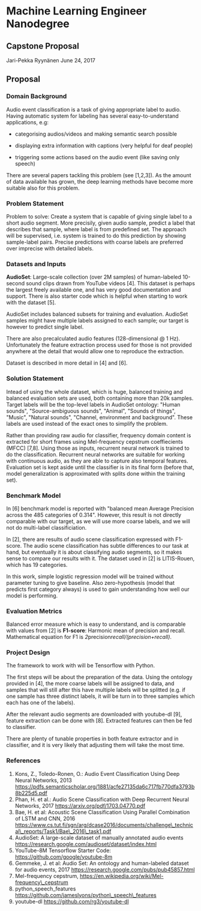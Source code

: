 # Machine Learning Engineer Nanodegree
## Capstone Proposal
Jari-Pekka Ryynänen
June 24, 2017

## Proposal

### Domain Background

Audio event classification is a task of giving appropriate label to audio.
Having automatic system for labeling has several easy-to-understand
applications, e.g:

 * categorising audios/videos and making semantic search possible

 * displaying extra information with captions (very helpful for deaf people)

 * triggering some actions based on the audio event (like saving only speech)

There are several papers tackling this problem (see [1,2,3]). As the amount
of data available has grown, the deep learning methods have become more
suitable also for this problem.

### Problem Statement

Problem to solve: Create a system that is capable of giving single label to a
short audio segment. More precisily, given audio sample, predict a label that
describes that sample, where label is from predefined set. The approach will be
supervised, i.e. system is trained to do this prediction by showing
sample-label pairs. Precise predictions with coarse labels are preferred over
imprecise with detailed labels.

### Datasets and Inputs

**AudioSet**: Large-scale collection (over 2M samples) of human-labeled
10-second sound clips drawn from YouTube videos [4]. This dataset is perhaps
the largest freely available one, and has very good documentation and support.
There is also starter code which is helpful when starting to work with the
dataset [5].

AudioSet includes balanced subsets for training and evaluation. AudioSet
samples might have multiple labels assigned to each sample; our target is
however to predict single label.

There are also precalculated audio features (128-dimensional @ 1 Hz).
Unfortunately the feature extraction process used for those is not provided
anywhere at the detail that would allow one to reproduce the extraction.

Dataset is described in more detail in [4] and [6].

### Solution Statement

Intead of using the whole dataset, which is huge, balanced training and
balanced evaluation sets are used, both containing more than 20k samples.
Target labels will be the top-level labels in AudioSet ontology:
"Human sounds", "Source-ambiguous sounds", "Animal", "Sounds of things",
"Music", "Natural sounds", "Channel, environment and background".
These labels are used instead of the exact ones to simplify the problem.

Rather than providing raw audio for classifier, frequency domain content is
extracted for short frames using Mel-frequency cepstrum coeffiecients (MFCC)
[7,8]. Using those as inputs, recurrent neural network is trained to do the
classification. Recurrent neural networks are suitable for working with
continuous audio, as they are able to capture also temporal features.
Evaluation set is kept aside until the classifier is in its final form (before
that, model generalization is approximated with splits done within the training
set).

### Benchmark Model

In [6] benchmark model is reported with "balanced mean Average Precision across
the 485 categories of 0.314". However, this result is not directly comparable
with our target, as we will use more coarse labels, and we will not do
multi-label classificiation.

In [2], there are results of audio scene classification expressed with
F1-score. The audio scene classification has subtle differences to our task at
hand, but eventually it is about classifying audio segments, so it makes sense
to compare our results with it. The dataset used in [2] is LITIS-Rouen, which
has 19 categories.

In this work, simple logistic regression model will be trained without
parameter tuning to give baseline. Also zero-hypothesis (model that
predicts first category always) is used to gain understanding how well
our model is performing.

### Evaluation Metrics

Balanced error measure which is easy to understand, and is comparable with
values from [2] is **F1-score**: Harmonic mean of precision and recall.
Mathematical equation for F1 is *2*precision*recall/(precision+recall)*.

### Project Design

The framework to work with will be Tensorflow with Python.

The first steps will be about the preparation of the data. Using the ontology
provided in [4], the more coarse labels will be assigned to data, and samples
that will still after this have multiple labels will be splitted (e.g. if one
sample has three distinct labels, it will be turn in to three samples which
each has one of the labels).

After the relevant audio segments are downloaded with youtube-dl [9], feature
extraction can be done with [8]. Extracted features can then be fed to
classifier.

There are plenty of tunable properties in both feature extractor and in
classifier, and it is very likely that adjusting them will take the most time.

### References

1. Kons, Z., Toledo-Ronen, O.: Audio Event Classification Using Deep Neural Networks, 2013 https://pdfs.semanticscholar.org/1881/acfe27135da6c717fb770dfa3793b8b225d5.pdf
1. Phan, H. et al.: Audio Scene Classification with Deep Recurrent Neural Networks, 2017 https://arxiv.org/pdf/1703.04770.pdf
1. Bae, H. et al: Acoustic Scene Classification Using Parallel Combination of LSTM and CNN, 2016 https://www.cs.tut.fi/sgn/arg/dcase2016/documents/challenge\_technical\_reports/Task1/Bae\_2016\_task1.pdf
1. AudioSet: A large-scale dataset of manually annotated audio events https://research.google.com/audioset/dataset/index.html
1. YouTube-8M Tensorflow Starter Code: https://github.com/google/youtube-8m
1. Gemmeke, J. et al: Audio Set: An ontology and human-labeled dataset for audio events, 2017 https://research.google.com/pubs/pub45857.html
1. Mel-frequency cepstrum, https://en.wikipedia.org/wiki/Mel-frequency\_cepstrum
1. python\_speech\_features https://github.com/jameslyons/python\_speech\_features
1. youtube-dl https://github.com/rg3/youtube-dl
